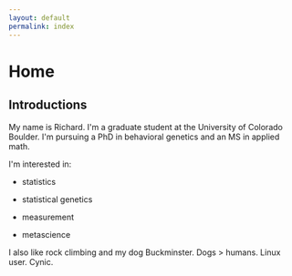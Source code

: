```yaml
---
layout: default
permalink: index
---
```



# Home

## Introductions 

My name is Richard. I'm a graduate student at the University of Colorado Boulder. I'm pursuing a PhD in behavioral genetics and an MS in applied math. 


I'm interested in:

- statistics

- statistical genetics

- measurement 

- metascience
 
 I also like rock climbing and my dog Buckminster. Dogs > humans. Linux user. Cynic.
